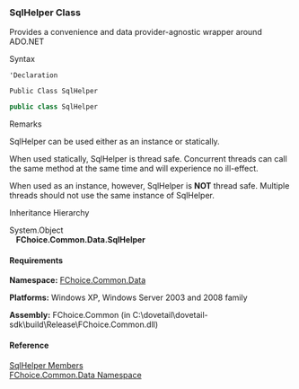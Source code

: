 ﻿### SqlHelper Class

Provides a convenience and data provider-agnostic wrapper around ADO.NET

Syntax

```vbnet
'Declaration

Public Class SqlHelper 
```

```csharp
public class SqlHelper 
```

Remarks

SqlHelper can be used either as an instance or statically.

When used statically, SqlHelper is thread safe. Concurrent threads can call the same method at the same time and will experience no ill-effect.

When used as an instance, however, SqlHelper is **NOT** thread safe. Multiple threads should not use the same instance of SqlHelper.

Inheritance Hierarchy

System.Object  
   **FChoice.Common.Data.SqlHelper**  

#### Requirements

**Namespace:** [FChoice.Common.Data](FChoice.Common~FChoice.Common.Data_namespace.md)

**Platforms:** Windows XP, Windows Server 2003 and 2008 family

**Assembly:** FChoice.Common (in C:\\dovetail\\dovetail-sdk\\build\\Release\\FChoice.Common.dll)

#### Reference

[SqlHelper Members](FChoice.Common~FChoice.Common.Data.SqlHelper_members.md)  
[FChoice.Common.Data Namespace](FChoice.Common~FChoice.Common.Data_namespace.md)